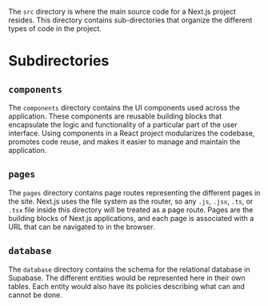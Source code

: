 The `src` directory is where the main source code for a Next.js project resides. This directory contains sub-directories that organize the different types of code in the project.

# **Subdirectories**
## **`components`**
The `components` directory contains the UI components used across the application. These components are reusable building blocks that encapsulate the logic and functionality of a particular part of the user interface. Using components in a React project modularizes the codebase, promotes code reuse, and makes it easier to manage and maintain the application.

## **`pages`**
The `pages` directory contains page routes representing the different pages in the site. Next.js uses the file system as the router, so any `.js`, `.jsx`, `.ts`, or `.tsx` file inside this directory will be treated as a page route. Pages are the building blocks of Next.js applications, and each page is associated with a URL that can be navigated to in the browser.

## **`database`**
The `database` directory contains the schema for the relational database in Supabase. The different entities would be represented here in their own tables. Each entity would also have its policies describing what can and cannot be done. 